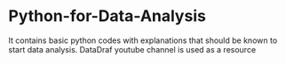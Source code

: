 # Python-for-Data-Analysis
It contains basic python codes with explanations that should be known to start data analysis. DataDraf youtube channel is used as a resource 
